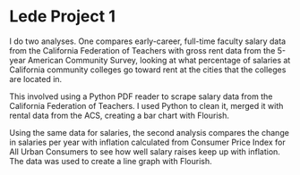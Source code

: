 # Lede Project 1
I do two analyses. One compares early-career, full-time faculty salary data from the California Federation of Teachers with gross rent data from the 5-year American Community Survey, looking at what percentage of salaries at California community colleges go toward rent at the cities that the colleges are located in.

This involved using a Python PDF reader to scrape salary data from the California Federation of Teachers. I used Python to clean it, merged it with rental data from the ACS, creating a bar chart with Flourish.

Using the same data for salaries, the second analysis compares the change in salaries per year with inflation calculated from Consumer Price Index for All Urban Consumers to see how well salary raises keep up with inflation. The data was used to create a line graph with Flourish.

